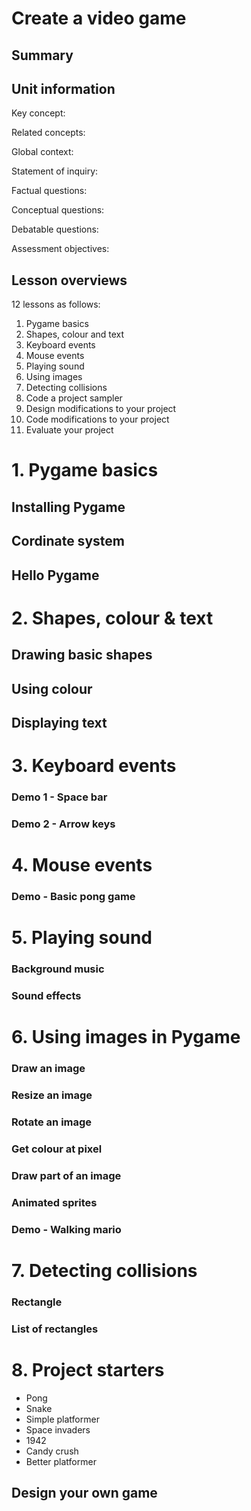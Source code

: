 # Create a video game


## Summary

## Unit information

Key concept:

Related concepts:

Global context:

Statement of inquiry:

Factual questions:

Conceptual questions:

Debatable questions:

Assessment objectives:

## Lesson overviews

12 lessons as follows:

1. Pygame basics
2. Shapes, colour and text
3. Keyboard events
4. Mouse events
5. Playing sound
6. Using images
7. Detecting collisions
8. Code a project sampler
9. Design modifications to your project
10. Code modifications to your project
11. Evaluate your project

# 1. Pygame basics

## Installing Pygame

## Cordinate system

## Hello Pygame

# 2. Shapes, colour & text

## Drawing basic shapes

## Using colour

## Displaying text

# 3. Keyboard events

### Demo 1 - Space bar

### Demo 2 - Arrow keys

# 4. Mouse events

### Demo - Basic pong game

# 5. Playing sound

### Background music

### Sound effects

# 6. Using images in Pygame

### Draw an image

### Resize an image

### Rotate an image

### Get colour at pixel

### Draw part of an image

### Animated sprites

### Demo - Walking mario

# 7. Detecting collisions

### Rectangle

### List of rectangles

# 8. Project starters

* Pong
* Snake
* Simple platformer
* Space invaders
* 1942
* Candy crush
* Better platformer

## Design your own game






